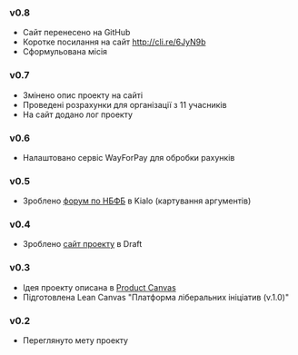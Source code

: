 <!--Лог проекту-->
### v0.8

- Сайт перенесено на GitHub
- Коротке посилання на сайт http://cli.re/6JyN9b
- Сформульована місія

### v0.7

- Змінено опис проекту на сайті
- Проведені розрахунки для організації з 11 учасників
- На сайт додано лог проекту

### v0.6

- Налаштовано сервіс WayForPay для обробки рахунків

### v0.5

- Зроблено [форум по НБФБ](http://bit.ly/nbfb-ua) в Kialo (картування аргументів) 

### v0.4

- Зроблено [сайт проекту](http://bit.ly/ThPBDo) в Draft

### v0.3

- Ідея проекту описана в [Product Canvas](https://bmfiddle.com/f/#/c4Fv8)
- Підготовлена Lean Canvas "Платформа ліберальних ініціатив (v.1.0)"

### v0.2

- Переглянуто мету проекту
<!--stackedit_data:
eyJoaXN0b3J5IjpbLTIxMjIwNzU4NDgsLTc1MjA4NjkyMiwtMT
Y3MTAwMTk0MF19
-->